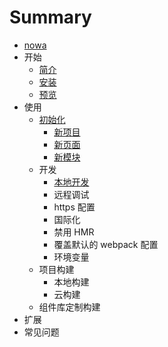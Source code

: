 # Summary

* [nowa](README.md)
* 开始
   * [简介](jian_jie.md)
   * [安装](an_zhuang.md)
   * [预览](yu_lan.md)
* 使用
   * [初始化](chu_shi_hua.md)
       * [新项目](xin_xiang_mu.md)
       * [新页面](xin_ye_mian.md)
       * [新模块](xin_mo_kuai.md)
   * 开发
       * [本地开发](ben_di_kai_fa.md)
       * 远程调试
       * https 配置
       * 国际化
       * 禁用 HMR
       * 覆盖默认的 webpack 配置
       * 环境变量
   * 项目构建
       * 本地构建
       * 云构建
   * 组件库定制构建
* 扩展
* 常见问题

